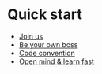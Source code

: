 # Quick start

- [Join us]()
- [Be your own boss]()
- [Code convention]()
- [Open mind & learn fast]()
